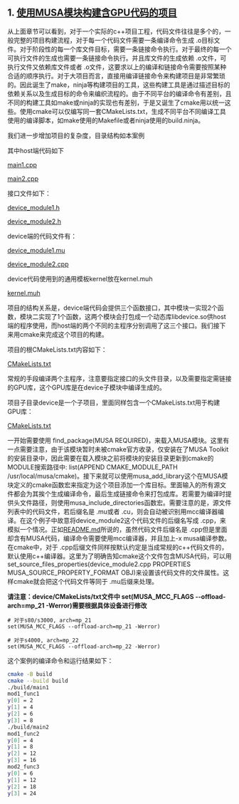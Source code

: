 ## 1. [使用MUSA模块构建含GPU代码的项目](https://blog.mthreads.com/blog/musa/2024-05-20-%E4%BD%BF%E7%94%A8cmake%E6%9E%84%E5%BB%BAMUSA%E5%B7%A5%E7%A8%8B/)

从上面章节可以看到，对于一个实际的c++项目工程，代码文件往往是多个的，一般完整的项目构建流程，对于每一个代码文件需要一条编译命令生成 .o目标文件。对于阶段性的每一个库文件目标，需要一条链接命令执行。对于最终的每一个可执行文件的生成也需要一条链接命令执行。并且库文件的生成依赖 .o文件，可执行文件又依赖库文件或者 .o文件，这要求以上的编译和链接命令需要按照某种合适的顺序执行。对于大项目而言，直接用编译链接命令来构建项目是非常繁琐的。因此诞生了make，ninja等构建项目的工具，这些构建工具是通过描述目标的依赖关系以及生成目标的命令来编织流程的。由于不同平台的编译命令有差别，且不同的构建工具如make或ninja的实现也有差别，于是又诞生了cmake用以统一这些。使用cmake可以仅编写同一套CMakeLists.txt，生成不同平台不同编译工具使用的编译脚本，如make使用的Makefile或者ninja使用的build.ninja。

我们进一步增加项目的复杂度，目录结构如本案例

其中host端代码如下

[main1.cpp](main1.cpp)

[main2.cpp](main2.cpp)

接口文件如下：

[device_module1.h](include/device_module1.h)

[device_module2.h](include/device_module2.h)

device端的代码文件有：

[device_module1.mu](device/device_module1.mu)

[device_module2.cpp](device/device_module2.cpp)

device代码使用到的通用模板kernel放在kernel.muh

[kernel.muh](device/include/kernel.muh)

项目的结构关系是，device端代码会提供三个函数接口，其中模块一实现2个函数，模块二实现了1个函数，这两个模块会打包成一个动态库libdevice.so供host端的程序使用，而host端的两个不同的主程序分别调用了这三个接口。我们接下来用cmake来完成这个项目的构建。

项目的根CMakeLists.txt内容如下：

[CMakeLists.txt](CMakeLists.txt)

常规的手段编译两个主程序，注意要指定接口的头文件目录，以及需要指定需链接的GPU库，这个GPU库是在device子模块中编译生成的。

项目子目录device是一个子项目，里面同样包含一个CMakeLists.txt用于构建GPU库：

[CMakeLists.txt](device/CMakeLists.txt)

一开始需要使用 find_package(MUSA REQUIRED)，来载入MUSA模块。这里有一点需要注意，由于该模块暂时未被cmake官方收录，仅安装在了MUSA Toolkit的安装目录中，因此需要在载入模块之前将模块的安装目录更新到cmake的MODULE搜索路径中: list(APPEND CMAKE_MODULE_PATH /usr/local/musa/cmake)。接下来就可以使用musa_add_library这个在MUSA模块定义的cmake函数宏来指定为这个项目添加一个库目标。里面输入的所有源文件都会为其挨个生成编译命令，最后生成链接命令来打包成库。若需要为编译时提供头文件路径，则使用musa_include_directories函数宏。需要注意的是，源文件列表中的代码文件，若后缀名是 .mu或者 .cu，则会自动被识别用mcc编译器编译。在这个例子中故意将device_module2这个代码文件的后缀名写成 .cpp，来模拟一个情况。正如[README.md](../0_example_mul/README.md)所说的，虽然代码文件后缀名是 .cpp但是里面却含有MUSA代码，编译命令需要使用mcc编译器，并且加上-x musa编译参数。在cmake中，对于 .cpp后缀文件同样按默认约定是当成常规的c++代码文件的，默认使用c++编译器。这里为了明确告知cmake这个文件包含MUSA代码，可以用set_source_files_properties(device_module2.cpp PROPERTIES MUSA_SOURCE_PROPERTY_FORMAT OBJ)来设置该代码文件的文件属性。这样cmake就会把这个代码文件等同于 .mu后缀来处理。

**请注意：device/CMakeLists/txt文件中 set(MUSA_MCC_FLAGS --offload-arch=mp_21 -Werror)需要根据具体设备进行修改**
```
# 对于s80/s3000, arch=mp_21
set(MUSA_MCC_FLAGS --offload-arch=mp_21 -Werror)

# 对于s4000, arch=mp_22
set(MUSA_MCC_FLAGS --offload-arch=mp_22 -Werror)
```

这个案例的编译命令和运行结果如下：

```bash
cmake -B build
cmake --build build
./build/main1
mod1_func1
y[0] = 2
y[1] = 4
y[2] = 6
y[3] = 8
./build/main2
mod1_func2
y[0] = 4
y[1] = 8
y[2] = 12
y[3] = 16
mod2_func3
y[0] = 6
y[1] = 12
y[2] = 18
y[3] = 24
```
